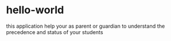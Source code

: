 # hello-world
this application help your as parent or guardian to understand the precedence and status of your students
